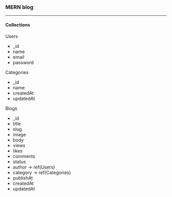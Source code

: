 ### MERN blog
---

#### Collections 

Users

  - _id
  - name
  - email
  - password

Categories

  - _id
  - name
  - createdAt
  - updatedAt

Blogs

  - _id
  - title
  - slug
  - image
  - body
  - views
  - likes
  - comments
  - status
  - author -> ref(Users)
  - category -> ref(Categories)
  - publishAt
  - createdAt
  - updatedAt